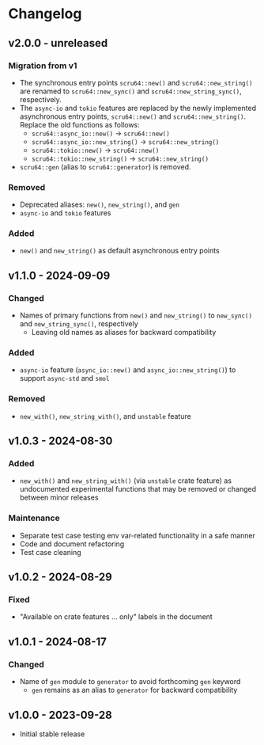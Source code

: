 # Changelog

## v2.0.0 - unreleased

### Migration from v1

- The synchronous entry points `scru64::new()` and `scru64::new_string()` are
  renamed to `scru64::new_sync()` and `scru64::new_string_sync()`, respectively.
- The `async-io` and `tokio` features are replaced by the newly implemented
  asynchronous entry points, `scru64::new()` and `scru64::new_string()`. Replace
  the old functions as follows:
  - `scru64::async_io::new()` -> `scru64::new()`
  - `scru64::async_io::new_string()` -> `scru64::new_string()`
  - `scru64::tokio::new()` -> `scru64::new()`
  - `scru64::tokio::new_string()` -> `scru64::new_string()`
- `scru64::gen` (alias to `scru64::generator`) is removed.

### Removed

- Deprecated aliases: `new()`, `new_string()`, and `gen`
- `async-io` and `tokio` features

### Added

- `new()` and `new_string()` as default asynchronous entry points

## v1.1.0 - 2024-09-09

### Changed

- Names of primary functions from `new()` and `new_string()` to `new_sync()` and
  `new_string_sync()`, respectively
  - Leaving old names as aliases for backward compatibility

### Added

- `async-io` feature (`async_io::new()` and `async_io::new_string()`) to support
  `async-std` and `smol`

### Removed

- `new_with()`, `new_string_with()`, and `unstable` feature

## v1.0.3 - 2024-08-30

### Added

- `new_with()` and `new_string_with()` (via `unstable` crate feature) as
  undocumented experimental functions that may be removed or changed between
  minor releases

### Maintenance

- Separate test case testing env var-related functionality in a safe manner
- Code and document refactoring
- Test case cleaning

## v1.0.2 - 2024-08-29

### Fixed

- "Available on crate features ... only" labels in the document

## v1.0.1 - 2024-08-17

### Changed

- Name of `gen` module to `generator` to avoid forthcoming `gen` keyword
  - `gen` remains as an alias to `generator` for backward compatibility

## v1.0.0 - 2023-09-28

- Initial stable release
